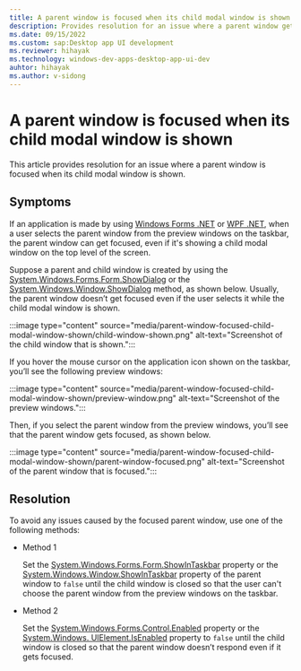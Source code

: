 ```yaml
---
title: A parent window is focused when its child modal window is shown
description: Provides resolution for an issue where a parent window gets focused even its child modal window is shown.
ms.date: 09/15/2022
ms.custom: sap:Desktop app UI development
ms.reviewer: hihayak
ms.technology: windows-dev-apps-desktop-app-ui-dev
auhtor: hihayak
ms.author: v-sidong
---
```

# A parent window is focused when its child modal window is shown

This article provides resolution for an issue where a parent window is focused when its child modal window is shown.

## Symptoms

If an application is made by using [Windows Forms .NET](/dotnet/desktop/winforms/overview) or [WPF .NET](/dotnet/desktop/wpf/overview), when a user selects the parent window from the preview windows on the taskbar,
the parent window can get focused, even if it's showing a child modal window on the top level of the screen.

Suppose a parent and child window is created by using the [System.Windows.Forms.Form.ShowDialog](/dotnet/api/system.windows.forms.form.showdialog) or the [System.Windows.Window.ShowDialog](/dotnet/api/system.windows.window.showdialog) method, as shown below. Usually, the parent window doesn’t get focused even if the user selects it while the child modal window is shown.

:::image type="content" source="media/parent-window-focused-child-modal-window-shown/child-window-shown.png" alt-text="Screenshot of the child window that is shown.":::

If you hover the mouse cursor on the application icon shown on the taskbar, you’ll see the following preview windows:

:::image type="content" source="media/parent-window-focused-child-modal-window-shown/preview-window.png" alt-text="Screenshot of the preview windows.":::

Then, if you select the parent window from the preview windows, you’ll see that the parent window gets focused, as shown below.

:::image type="content" source="media/parent-window-focused-child-modal-window-shown/parent-window-focused.png" alt-text="Screenshot of the parent window that is focused.":::

## Resolution

To avoid any issues caused by the focused parent window, use one of the following methods:

- Method 1

    Set the [System.Windows.Forms.Form.ShowInTaskbar](/dotnet/api/system.windows.forms.form.showintaskbar) property or the [System.Windows.Window.ShowInTaskbar](/dotnet/api/system.windows.window.showintaskbar) property of the parent window to `false` until the child window is closed so that the user can't choose the parent window from the preview windows on the taskbar.

- Method 2

    Set the [System.Windows.Forms.Control.Enabled](/dotnet/api/system.windows.forms.control.enabled) property or the [System.Windows. UIElement.IsEnabled](/dotnet/api/system.windows.uielement.isenabled) property to `false` until the child window is closed so that the parent window doesn’t respond even if it gets focused.
